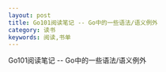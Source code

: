 ```yaml
---
layout: post
title: Go101阅读笔记 -- Go中的一些语法/语义例外
category: 读书
keywords: 阅读,书单
---
```


Go101阅读笔记 -- Go中的一些语法/语义例外



